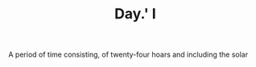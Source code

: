 ---
title: Day.' I
letter: D
permalink: "/definitions/bld-day-i.html"
body: A period of time consisting, of twenty-four hoars and including the solar
published_at: '2018-07-07'
source: Black's Law Dictionary 2nd Ed (1910)
layout: post
---